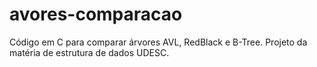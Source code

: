 # avores-comparacao
Código em C para comparar árvores AVL, RedBlack e B-Tree. Projeto da matéria de estrutura de dados UDESC.

